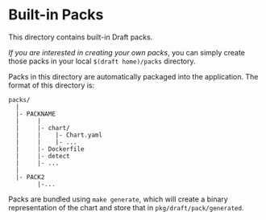 # Built-in Packs

This directory contains built-in Draft packs.

_If you are interested in creating your own packs_, you can simply create those
packs in your local `$(draft home)/packs` directory.

Packs in this directory are automatically packaged into the application. The
format of this directory is:

```
packs/
  |
  |- PACKNAME
  |     |
  |     |- chart/
  |     |    |- Chart.yaml
  |     |    |- ...
  |     |- Dockerfile
  |     |- detect
  |     |- ...
  |
  |- PACK2
        |-...
```

Packs are bundled using `make generate`, which will create a binary representation
of the chart and store that in `pkg/draft/pack/generated`.
